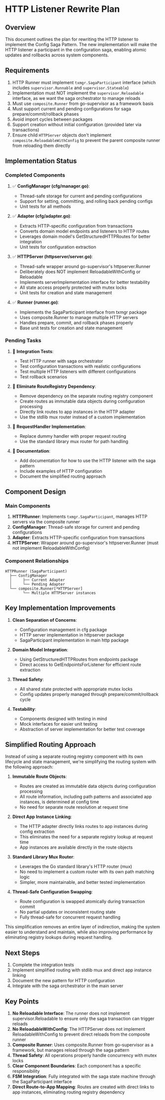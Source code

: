 # HTTP Listener Rewrite Plan

## Overview

This document outlines the plan for rewriting the HTTP listener to implement the Config Saga Pattern. The new implementation will make the HTTP listener a participant in the configuration saga, enabling atomic updates and rollbacks across system components.

## Requirements

1. HTTP Runner must implement `txmgr.SagaParticipant` interface (which includes `supervisor.Runnable` and `supervisor.Stateable`)
2. Implementation must NOT implement the `supervisor.Reloadable` interface, as we want the saga orchestrator to manage reloads
3. Must use `composite.Runner` from go-supervisor as a framework basis
4. Must support current and pending configurations for saga prepare/commit/rollback phases
5. Avoid import cycles between packages
6. Support creation without initial configuration (provided later via transactions)
7. Ensure child `HTTPServer` objects don't implement `composite.ReloadableWithConfig` to prevent the parent composite runner from reloading them directly

## Implementation Status

### Completed Components

1. ✅ **ConfigManager (cfg/manager.go)**: 
   - Thread-safe storage for current and pending configurations
   - Support for setting, committing, and rolling back pending configs
   - Unit tests for all methods
   
2. ✅ **Adapter (cfg/adapter.go)**: 
   - Extracts HTTP-specific configuration from transactions
   - Converts domain model endpoints and listeners to HTTP routes
   - Leverages domain model's GetStructuredHTTPRoutes for better integration
   - Unit tests for configuration extraction

3. ✅ **HTTPServer (httpserver/server.go)**:
   - Thread-safe wrapper around go-supervisor's httpserver.Runner
   - Deliberately does NOT implement ReloadableWithConfig or Reloadable
   - Implements serverImplementation interface for better testability
   - All state access properly protected with mutex locks
   - Unit tests for creation and state management

4. ✅ **Runner (runner.go)**:
   - Implements the SagaParticipant interface from txmgr package
   - Uses composite.Runner to manage multiple HTTP servers
   - Handles prepare, commit, and rollback phases properly
   - Base unit tests for creation and state management

### Pending Tasks

1. 🔄 **Integration Tests**:
   - Test HTTP runner with saga orchestrator
   - Test configuration transactions with realistic configurations
   - Test multiple HTTP listeners with different configurations
   - Test rollback scenarios

2. 🔄 **Eliminate RouteRegistry Dependency**:
   - Remove dependency on the separate routing registry component
   - Create routes as immutable data objects during configuration processing
   - Directly link routes to app instances in the HTTP adapter
   - Use the stdlib mux router instead of a custom implementation

3. 🔄 **RequestHandler Implementation**:
   - Replace dummy handler with proper request routing
   - Use the standard library mux router for path handling

4. 🔄 **Documentation**:
   - Add documentation for how to use the HTTP listener with the saga pattern
   - Include examples of HTTP configuration
   - Document the simplified routing approach

## Component Design

### Main Components

1. **HTTPRunner**: Implements `txmgr.SagaParticipant`, manages HTTP servers via the composite runner
2. **ConfigManager**: Thread-safe storage for current and pending configurations
3. **Adapter**: Extracts HTTP-specific configuration from transactions
4. **HTTPServer**: Wrapper around go-supervisor's httpserver.Runner (must not implement ReloadableWithConfig)

### Component Relationships

```
HTTPRunner (SagaParticipant)
  ├── ConfigManager
  │     ├── Current Adapter
  │     └── Pending Adapter
  └── composite.Runner[*HTTPServer]
        └── Multiple HTTPServer instances
```

## Key Implementation Improvements

1. **Clean Separation of Concerns**:
   - Configuration management in cfg package
   - HTTP server implementation in httpserver package
   - SagaParticipant implementation in main http package
   
2. **Domain Model Integration**:
   - Using GetStructuredHTTPRoutes from endpoints package
   - Direct access to GetEndpointsForListener for efficient route extraction

3. **Thread Safety**:
   - All shared state protected with appropriate mutex locks
   - Config updates properly managed through prepare/commit/rollback cycle
   
4. **Testability**:
   - Components designed with testing in mind
   - Mock interfaces for easier unit testing
   - Abstraction of server implementation for better test coverage

## Simplified Routing Approach

Instead of using a separate routing registry component with its own lifecycle and state management, we're simplifying the routing system with the following approach:

1. **Immutable Route Objects**:
   - Routes are created as immutable data objects during configuration processing
   - All route information, including path patterns and associated app instances, is determined at config time
   - No need for separate route resolution at request time

2. **Direct App Instance Linking**:
   - The HTTP adapter directly links routes to app instances during config extraction
   - This eliminates the need for a separate registry lookup at request time
   - App instances are available directly in the route objects

3. **Standard Library Mux Router**:
   - Leverages the Go standard library's HTTP router (mux) 
   - No need to implement a custom router with its own path matching logic
   - Simpler, more maintainable, and better tested implementation

4. **Thread-Safe Configuration Swapping**:
   - Route configuration is swapped atomically during transaction commit
   - No partial updates or inconsistent routing state
   - Fully thread-safe for concurrent request handling

This simplification removes an entire layer of indirection, making the system easier to understand and maintain, while also improving performance by eliminating registry lookups during request handling.

## Next Steps

1. Complete the integration tests
2. Implement simplified routing with stdlib mux and direct app instance linking
3. Document the new pattern for HTTP configuration
4. Integrate with the saga orchestrator in the main server

## Key Points

1. **No Reloadable Interface**: The runner does not implement supervisor.Reloadable to ensure only the saga transaction can trigger reloads
2. **No ReloadableWithConfig**: The HTTPServer does not implement ReloadableWithConfig to prevent direct reloads from the composite runner
3. **Composite Runner**: Uses composite.Runner from go-supervisor as a framework, but manages reload through the saga pattern
4. **Thread Safety**: All operations properly handle concurrency with mutex locks
5. **Clear Component Boundaries**: Each component has a specific responsibility
6. **FSM Integration**: Fully integrated with the saga state machine through the SagaParticipant interface
7. **Direct Route-to-App Mapping**: Routes are created with direct links to app instances, eliminating routing registry dependency